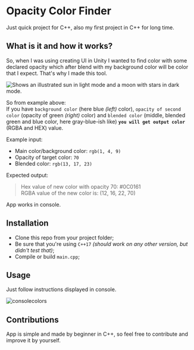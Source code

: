 # Opacity Color Finder

Just quick project for C++, also my first project in C++ for long time.

## What is it and how it works?

So, when I was using creating UI in Unity I wanted to find color with some declared opacity which after blend with my background color will be color that I expect. That's why I made this tool.

<picture>
  <source media="(prefers-color-scheme: dark)" srcset="https://user-images.githubusercontent.com/20907620/210140897-7b093d00-6b95-4464-b4ba-cb014dcee548.png">
  <source media="(prefers-color-scheme: light)" srcset="https://user-images.githubusercontent.com/20907620/210140898-86174a7c-5bfe-4d6d-bc65-a59a952192a4.png">
  <img alt="Shows an illustrated sun in light mode and a moon with stars in dark mode." src="https://user-images.githubusercontent.com/25423296/163456779-a8556205-d0a5-45e2-ac17-42d089e3c3f8.png">
</picture>

So from example above:  
If you have ``background color`` (here blue *(left)* color), ``opacity of second color`` (opacity of green *(right)* color) and ``blended color`` (middle, blended green and blue color, here gray-blue-ish like) **``you will get output color``** (RGBA and HEX) value.

Example input:
- Main color/background color: `rgb(1, 4, 9)`
- Opacity of target color: `70`
- Blended color: `rgb(13, 17, 23)`

Expected output:
> Hex value of new color with opacity 70: #0C0161  
RGBA value of the new color is: (12, 16, 22, 70)

App works in console.

## Installation

- Clone this repo from your project folder;
- Be sure that you're using ``C++17`` *(should work on any other version, but didn't test that)*;
- Compile or build ``main.cpp``;

## Usage

Just follow instructions displayed in console.


![consolecolors](https://user-images.githubusercontent.com/20907620/210148974-3b4325c0-61cf-4b33-8d8a-45282c0f8b2b.png)

## Contributions 

App is simple and made by beginner in C++, so feel free to contribute and improve it by yourself.
